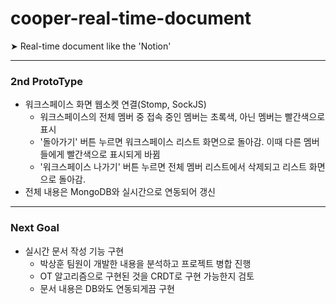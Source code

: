 # cooper-real-time-document
➤ Real-time document like the 'Notion'

***  
### 2nd ProtoType  
* 워크스페이스 화면 웹소켓 연결(Stomp, SockJS)  
  * 워크스페이스의 전체 멤버 중 접속 중인 멤버는 초록색, 아닌 멤버는 빨간색으로 표시  
  * '돌아가기' 버튼 누르면 워크스페이스 리스트 화면으로 돌아감. 이때 다른 멤버들에게 빨간색으로 표시되게 바뀜  
  * '워크스페이스 나가기' 버튼 누르면 전체 멤버 리스트에서 삭제되고 리스트 화면으로 돌아감.
* 전체 내용은 MongoDB와 실시간으로 연동되어 갱신  

***  
### Next Goal  
* 실시간 문서 작성 기능 구현  
  * 박상훈 팀원이 개발한 내용을 분석하고 프로젝트 병합 진행  
  * OT 알고리즘으로 구현된 것을 CRDT로 구현 가능한지 검토  
  * 문서 내용은 DB와도 연동되게끔 구현  
